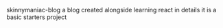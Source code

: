 skinnymaniac-blog a blog created alongside learning react in details
it is a basic starters project
